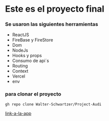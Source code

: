 # Este es el proyecto final

### Se usaron las siguientes herramientas
- ReactJS
- FireBase y FireStore
- Dom
- NodeJs
- Hooks y props
- Consumo de api´s
- Routing
- Context
- Vercel
- env


### para clonar el proyecto
```
gh repo clone Walter-Schwartzer/Project-Audi
```

[link-a-la-app](https://project-audi.vercel.app/)